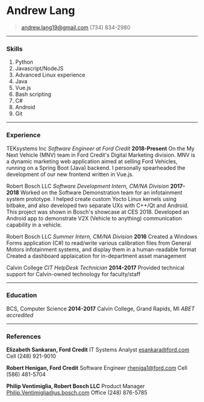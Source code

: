 # Andrew Lang

> [andrew.lang19@gmail.com](mailto:andrew.lang19@gmail.com)
> (734) 834-2980

------

### Skills

1. Python
2. Javascript/NodeJS
3. Advanced Linux experience
1. Java
2. Vue.js
3. Bash scripting
1. C#
2. Android
3. Git

------

### Experience

TEKsystems Inc
 *Software Engineer at Ford Credit*
 __2018-Present__
 On the My Next Vehicle (MNV) team in Ford Credit's Digital Marketing division. MNV is a dynamic marketing web application aimed at selling Ford Vehicles, running on a Spring Boot (Java) backend.
 I personally spearheaded the development of our new frontend written in Vue.js.

Robert Bosch LLC
 *Software Development Intern, CM/NA Division*
 __2017-2018__
 Worked on the Software Demonstration team for an infotainment system prototype. I helped create custom Yocto Linux kernels using bitbake, and also developed two separate UXs with C++/Qt and Android. This project was shown in Bosch's showcase at CES 2018.
 Developed an Android app to demonstrate V2X (Vehicle to anything) communication capability in a vehicle.

Robert Bosch LLC
 *Summer Intern, CM/NA Division*
 __2016__
 Created a Windows Forms application (C#) to read/write various calibration files from General Motors infotainment systems, and display them in a human-readable format
 Created a dashboard applaication for in-department asset management

Calvin College
 *CIT HelpDesk Technician*
 __2014-2017__
 Provided technical support for Calvin-owned technology for faculty/staff

------

### Education

BCS, Computer Science __2014-2017__
  Calvin College, Grand Rapids, MI
  *ABET accredited*

------

### References

**Elizabeth Sankaran, Ford Credit**
IT Systems Analyst
[esankara@ford.com](mailto:esankara@ford.com)
Cell (248) 921-9010

**Robert Henigan, Ford Credit**
Software Engineer
[rheniga1@ford.com](mailto:rheniga1@ford.com)
Cell (586) 481-5704

**Philip Ventimiglia, Robert Bosch LLC**
Product Manager
[Philip.Ventimiglia@us.bosch.com](mailto:Philip.Ventimiglia@us.bosch.com)
Office (248) 876-5785

